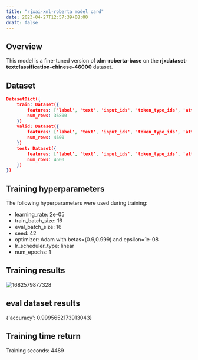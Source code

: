 ```yaml
---
title: "rjxai-xml-roberta model card"
date: 2023-04-27T12:57:39+08:00
draft: false
---
```

## Overview

This model is a fine-tuned version of **xlm-roberta-base** on the **rjxdataset-textclassification-chinese-46000** dataset.

<!--more-->

## Dataset

```json
DatasetDict({
    train: Dataset({
        features: ['label', 'text', 'input_ids', 'token_type_ids', 'attention_mask'],
        num_rows: 36800
    })
    valid: Dataset({
        features: ['label', 'text', 'input_ids', 'token_type_ids', 'attention_mask'],
        num_rows: 4600
    })
    test: Dataset({
        features: ['label', 'text', 'input_ids', 'token_type_ids', 'attention_mask'],
        num_rows: 4600
    })
})
```

## Training hyperparameters

The following hyperparameters were used during training:

* learning_rate: 2e-05
* train_batch_size: 16
* eval_batch_size: 16
* seed: 42
* optimizer: Adam with betas=(0.9,0.999) and epsilon=1e-08
* lr_scheduler_type: linear
* num_epochs: 1

## Training results

![1682579877328](/en/post/image/ai-or-human-xml-roberta-model-card/1682579877328.png)

## eval dataset results

{'accuracy': 0.9995652173913043}

## Training time return

Training seconds: 4489
